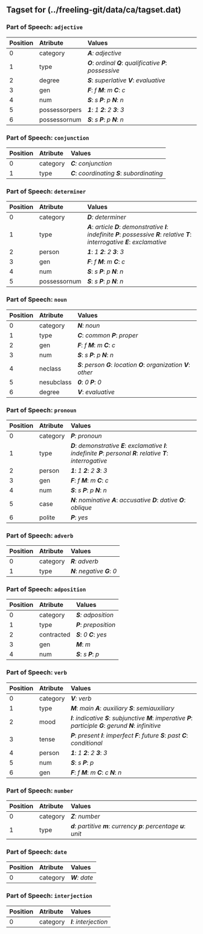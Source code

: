 ## Tagset for (../freeling-git/data/ca/tagset.dat)

### Part of Speech: `adjective`
| Position | Atribute | Values |
|:----     |:----     |:----   |
| 0        | category | _**A**: adjective_ |
| 1 | type |   _**O**_: _ordinal_   _**Q**_: _qualificative_   _**P**_: _possessive_ |
| 2 | degree |   _**S**_: _superlative_   _**V**_: _evaluative_ |
| 3 | gen |   _**F**_: _f_   _**M**_: _m_   _**C**_: _c_ |
| 4 | num |   _**S**_: _s_   _**P**_: _p_   _**N**_: _n_ |
| 5 | possessorpers |   _**1**_: _1_   _**2**_: _2_   _**3**_: _3_ |
| 6 | possessornum |   _**S**_: _s_   _**P**_: _p_   _**N**_: _n_ |
### Part of Speech: `conjunction`
| Position | Atribute | Values |
|:----     |:----     |:----   |
| 0        | category | _**C**: conjunction_ |
| 1 | type |   _**C**_: _coordinating_   _**S**_: _subordinating_ |
### Part of Speech: `determiner`
| Position | Atribute | Values |
|:----     |:----     |:----   |
| 0        | category | _**D**: determiner_ |
| 1 | type |   _**A**_: _article_   _**D**_: _demonstrative_   _**I**_: _indefinite_   _**P**_: _possessive_   _**R**_: _relative_   _**T**_: _interrogative_   _**E**_: _exclamative_ |
| 2 | person |   _**1**_: _1_   _**2**_: _2_   _**3**_: _3_ |
| 3 | gen |   _**F**_: _f_   _**M**_: _m_   _**C**_: _c_ |
| 4 | num |   _**S**_: _s_   _**P**_: _p_   _**N**_: _n_ |
| 5 | possessornum |   _**S**_: _s_   _**P**_: _p_   _**N**_: _n_ |
### Part of Speech: `noun`
| Position | Atribute | Values |
|:----     |:----     |:----   |
| 0        | category | _**N**: noun_ |
| 1 | type |   _**C**_: _common_   _**P**_: _proper_ |
| 2 | gen |   _**F**_: _f_   _**M**_: _m_   _**C**_: _c_ |
| 3 | num |   _**S**_: _s_   _**P**_: _p_   _**N**_: _n_ |
| 4 | neclass |   _**S**_: _person_   _**G**_: _location_   _**O**_: _organization_   _**V**_: _other_ |
| 5 | nesubclass |   _**0**_: _0_   _**P**_: _0_ |
| 6 | degree |   _**V**_: _evaluative_ |
### Part of Speech: `pronoun`
| Position | Atribute | Values |
|:----     |:----     |:----   |
| 0        | category | _**P**: pronoun_ |
| 1 | type |   _**D**_: _demonstrative_   _**E**_: _exclamative_   _**I**_: _indefinite_   _**P**_: _personal_   _**R**_: _relative_   _**T**_: _interrogative_ |
| 2 | person |   _**1**_: _1_   _**2**_: _2_   _**3**_: _3_ |
| 3 | gen |   _**F**_: _f_   _**M**_: _m_   _**C**_: _c_ |
| 4 | num |   _**S**_: _s_   _**P**_: _p_   _**N**_: _n_ |
| 5 | case |   _**N**_: _nominative_   _**A**_: _accusative_   _**D**_: _dative_   _**O**_: _oblique_ |
| 6 | polite |   _**P**_: _yes_ |
### Part of Speech: `adverb`
| Position | Atribute | Values |
|:----     |:----     |:----   |
| 0        | category | _**R**: adverb_ |
| 1 | type |   _**N**_: _negative_   _**G**_: _0_ |
### Part of Speech: `adposition`
| Position | Atribute | Values |
|:----     |:----     |:----   |
| 0        | category | _**S**: adposition_ |
| 1 | type |   _**P**_: _preposition_ |
| 2 | contracted |   _**S**_: _0_   _**C**_: _yes_ |
| 3 | gen |   _**M**_: _m_ |
| 4 | num |   _**S**_: _s_   _**P**_: _p_ |
### Part of Speech: `verb`
| Position | Atribute | Values |
|:----     |:----     |:----   |
| 0        | category | _**V**: verb_ |
| 1 | type |   _**M**_: _main_   _**A**_: _auxiliary_   _**S**_: _semiauxiliary_ |
| 2 | mood |   _**I**_: _indicative_   _**S**_: _subjunctive_   _**M**_: _imperative_   _**P**_: _participle_   _**G**_: _gerund_   _**N**_: _infinitive_ |
| 3 | tense |   _**P**_: _present_   _**I**_: _imperfect_   _**F**_: _future_   _**S**_: _past_   _**C**_: _conditional_ |
| 4 | person |   _**1**_: _1_   _**2**_: _2_   _**3**_: _3_ |
| 5 | num |   _**S**_: _s_   _**P**_: _p_ |
| 6 | gen |   _**F**_: _f_   _**M**_: _m_   _**C**_: _c_   _**N**_: _n_ |
### Part of Speech: `number`
| Position | Atribute | Values |
|:----     |:----     |:----   |
| 0        | category | _**Z**: number_ |
| 1 | type |   _**d**_: _partitive_   _**m**_: _currency_   _**p**_: _percentage_   _**u**_: _unit_ |
### Part of Speech: `date`
| Position | Atribute | Values |
|:----     |:----     |:----   |
| 0        | category | _**W**: date_ |
### Part of Speech: `interjection`
| Position | Atribute | Values |
|:----     |:----     |:----   |
| 0        | category | _**I**: interjection_ |
